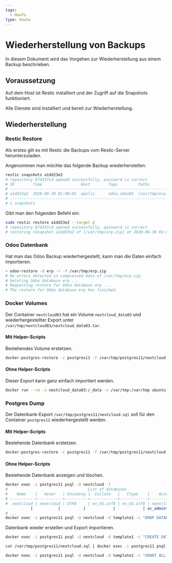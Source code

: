 ```yaml
---
tags:
  - HowTo
type: howto
---
```

# Wiederherstellung von Backups

In diesem Dokument wird das Vorgehen zur Wiederherstellung aus einem Backup beschrieben.

## Voraussetzung

Auf dem Host ist Restic installiert und der Zugriff auf die Snapshots funktioniert.

Alle Dienste sind installiert und bereit zur Wiederherstellung.

## Wiederherstellung
### Restic Restore

Als erstes gilt es mit Restic die Backups vom Restic-Server herunterzuladen.

Angenommen man möchte das folgende Backup wiederherstellen:

```bash
restic snapshots a1dd23e2
# repository b7435fcd opened successfully, password is correct
# ID        Time                 Host        Tags         Paths
# ------------------------------------------------------------------------
# a1dd23e2  2020-09-30 01:00:05  apollo      odoo,odoo03  /var/tmp/erp.zip
# ------------------------------------------------------------------------
# 1 snapshots
```

Gibt man den folgenden Befehl ein:

```bash
sudo restic restore a1dd23e2 --target /
# repository b7435fcd opened successfully, password is correct
# restoring <Snapshot a1dd23e2 of [/var/tmp/erp.zip] at 2020-09-30 01:00:05.957738501 +0200 CEST by root@apollo> to /
```

### Odoo Datenbank

Hat man das Odoo Backup wiederhergestellt, kann man die Daten einfach importieren.

```bash
~ odoo-restore -d erp -r -f /var/tmp/erp.zip
# No errors detected in compressed data of /var/tmp/erp.zip.
# Deleting Odoo database erp ...
# Requesting restore for Odoo database erp ...
# The restore for Odoo database erp has finished.
```

### Docker Volumes

Der Container `nextcloud03` hat ein Volume `nextcloud_data03` und wiederhergestellter Export unter `/var/tmp/nextcloud03/nextcloud_data03.tar`.

#### Mit Helper-Scripts

Bestehendes Volume erstetzen.

```bash
docker-postgres-restore -c postgres11 -f /var/tmp/postgres11/nextcloud.sql -r
```

#### Ohne Helper-Scripts

Dieser Export kann ganz einfach importiert werden.

```bash
docker run --rm -v nextcloud_data03:/_data -v /var/tmp:/var/tmp ubuntu bash -c "cd /_data && tar xvf /var/tmp/nextcloud03/nextcloud_data03.tar --strip 1"
```

### Postgres Dump

Der Datenbank-Export `/var/tmp/postgres11/nextcloud.sql` soll für den Container `postgres11`  wiederhergestellt werden.

#### Mit Helper-Scripts

Bestehende Datenbank erstetzen.

```bash
docker-postgres-restore -c postgres11 -f /var/tmp/postgres11/nextcloud.sql -r
```

#### Ohne Helper-Scripts

Bestehende Datenbank anzeigen und löschen.

```bash
docker exec -i postgres11 psql -U nextcloud -l
#                                   List of databases
#    Name    |   Owner   | Encoding |  Collate   |   Ctype    |    Access privileges
# -----------+-----------+----------+------------+------------+-------------------------
#  nextcloud | nextcloud | UTF8     | en_US.utf8 | en_US.utf8 | nextcloud=CTc/nextcloud+
           |           |          |            |            | oc_admint=c/nextcloud
# ...
docker exec -i postgres11 psql -U nextcloud -d template1 -c "DROP DATABASE \"nextcloud\";"
```

Datenbank wieder erstellen und Export importieren.

```bash
docker exec -i postgres11 psql -U nextcloud -d template1 -c "CREATE DATABASE \"nextcloud\";"

cat /var/tmp/postgres11/nextcloud.sql | docker exec -i postgres11 psql -U nextcloud

docker exec -i postgres11 psql -U nextcloud -d template1 -c "GRANT ALL PRIVILEGES ON DATABASE nextcloud TO nextcloud;"
```